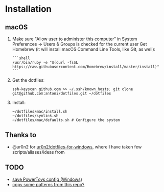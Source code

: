# Installation

## macOS

1.  Make sure "Allow user to administer this computer" in System Preferences → Users & Groups is checked for the current user
    Get Homebrew (it will install macOS Command Line Tools, like Git, as well):

        ```shell
        /usr/bin/ruby -e "$(curl -fsSL https://raw.githubusercontent.com/Homebrew/install/master/install)"
        ```

2.  Get the dotfiles:

    ```shell
    ssh-keyscan github.com >> ~/.ssh/known_hosts; git clone git@github.com:antoni/dotfiles.git ~/dotfiles
    ```

3.  Install:
    ```shell
    ~/dotfiles/mac/install.sh
    ~/dotfiles/symlink.sh
    ~/dotfiles/mac/defaults.sh # Configure the system
    ```

## Thanks to

- @ur0n2 for [ur0n2/dotfiles-for-windows](https://github.com/ur0n2/dotfiles-for-windows), where I have taken few scripts/aliases/ideas from

## TODO

- [save PowerToys config (Windows)](https://github.com/microsoft/PowerToys/issues/3004#issuecnt-638686691)
- [copy some patterns from this repo?](https://github.com/ur0n2/dotfiles-for-windows)
